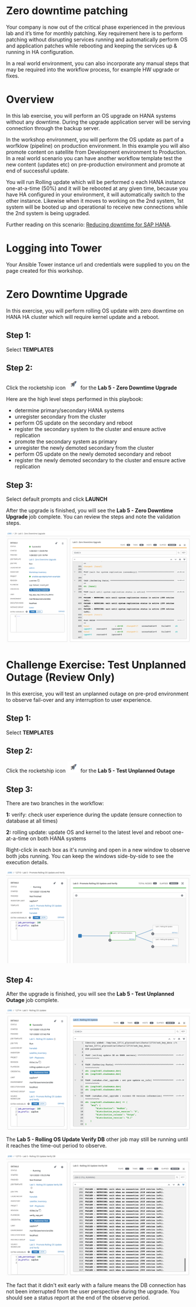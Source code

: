 Zero downtime patching
=========================

Your company is now out of the critical phase experienced in the previous lab and it’s time for monthly patching.
Key requirement here is to perform patching without disrupting services running and automatically perform OS and application patches while rebooting and keeping the services up & running in HA configuration.

In a real world environment, you can also incorporate any manual steps that may be required into the workflow process, for example HW upgrade or fixes.


Overview
========

In this lab exercise, you will perform an OS upgrade on HANA systems without any downtime. During the upgrade application server will be serving connection through the backup server.

In the workshop environment, you will perform the OS update as part of a worfklow (pipeline) on production environment.
In this example you will also promote content on satellite from Development environment to Production. In a real world scenario you can
have another workflow template test the new content (updates etc) on pre-production environment and promote at end of
successful update.

You will run Rolling update which will be performed o each HANA instance one-at-a-time (50%) and it will be rebooted at any given time, because 
you have HA configured in your environment, it will automatically switch to the other instance. Likewise when it moves 
to working on the 2nd system, 1st system will be booted up and operational to receive new connections while the 2nd system is being upgraded.

Further reading on this scenario: [Reducing downtime for SAP HANA](https://www.redhat.com/cms/managed-files/pa-sap-hana-reducing-downtime-overview-f22788pr-202004-en.pdf).

Logging into Tower
==================

Your Ansible Tower instance url and credentials were supplied to you on the page created for this workshop.

Zero Downtime Upgrade
======================

In this exercise, you will perform rolling OS update with zero downtime on HANA HA cluster which will require kernel
update and a reboot.

Step 1:
-------

Select **TEMPLATES**

Step 2:
-------

Click the rocketship icon ![Add](images/at_launch_icon.png) for the
**Lab 5 - Zero Downtime Upgrade**

Here are the high level steps performed in this playbook:

- determine primary/secondary HANA systems
- unregister secondary from the cluster
- perform OS update on the secondary and reboot
- register the secondary system to the cluster and ensure active replication
- promote the secondary system as primary
- unregister the newly demoted secondary from the cluster
- perform OS update on the newly demoted secondary and reboot
- register the newly demoted secondary to the cluster and ensure active replication

Step 3:
-------

Select default prompts and click **LAUNCH**

After the upgrade is finished, you will see the **Lab 5 - Zero Downtime Upgrade** job complete. You can review the
steps and note the validation steps.

![Zero Downtime Job Details](images/5-zero-down-job-details.png)


Challenge Exercise: Test Unplanned Outage (Review Only)
======================

In this exercise, you will test an unplanned outage on pre-prod environment to observe fail-over and any interruption to
user experience.

Step 1:
-------

Select **TEMPLATES**

Step 2:
-------

Click the rocketship icon ![Add](images/at_launch_icon.png) for the
**Lab 5 - Test Unplanned Outage**

Step 3:
-------

There are two branches in the workflow:

**1:** verify: check user experience during the update (ensure connection to database at all times)

**2:** rolling update: update OS and kernel to the latest level and reboot one-at-a-time on both HANA systems

Right-click in each box as it's running and open in a new window to observe both jobs running. You can keep the windows side-by-side to see the execution details.

![Workflow Job Details](images/5-wf-job-details.png)

Step 4:
-------

After the upgrade is finished, you will see the **Lab 5 - Test Unplanned Outage** job complete.

![Update Job Details](images/5-update-job-details.png)

The **Lab 5 - Rolling OS Update Verify DB** other job may still be running until it reaches the time-out period to 
observe.

![Verify Job Details](images/5-verify-job-details.png)

The fact that it didn't exit early with a failure means the DB connection has not been interrupted from the user
perspective during the upgrade. You should see a status report at the end of the observe period.